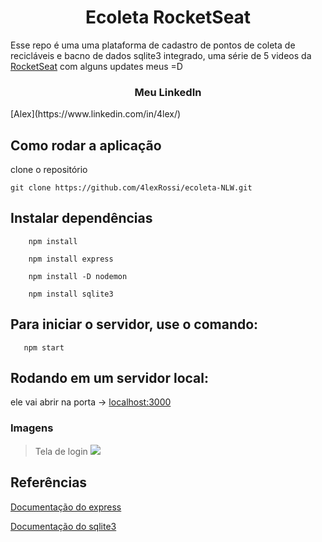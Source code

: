 <h1 align="center">Ecoleta RocketSeat</h1>

Esse repo é uma uma plataforma de cadastro de pontos de coleta de recicláveis e bacno de dados sqlite3 integrado, uma série de 5 videos da [RocketSeat](https://rocketseat.com.br/) com alguns updates meus =D

<h3 align="center">Meu LinkedIn</h3>[Alex](https://www.linkedin.com/in/4lex/)

## Como rodar a aplicação

clone o repositório 

`git clone https://github.com/4lexRossi/ecoleta-NLW.git`

## Instalar dependências
```
    npm install
```
```
    npm install express
```
```
    npm install -D nodemon
```
```
    npm install sqlite3
```


## Para iniciar o servidor, use o comando:
```
   npm start
```

## Rodando em um servidor local:

ele vai abrir na porta -> [localhost:3000](http://localhost:3000/)


### Imagens

> Tela de login
![](https://imgur.com/nxCeOOV.jpg)


## Referências
[Documentação do express](https://expressjs.com/pt-br/)

[Documentação do sqlite3](https://www.sqlite.org/index.html)
